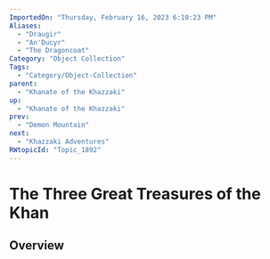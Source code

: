 ```yaml
---
ImportedOn: "Thursday, February 16, 2023 6:10:23 PM"
Aliases:
  - "Draugir"
  - "An'Ducyr"
  - "The Dragoncoat"
Category: "Object Collection"
Tags:
  - "Category/Object-Collection"
parent:
  - "Khanate of the Khazzaki"
up:
  - "Khanate of the Khazzaki"
prev:
  - "Demon Mountain"
next:
  - "Khazzaki Adventures"
RWtopicId: "Topic_1892"
---
```

# The Three Great Treasures of the Khan
## Overview
